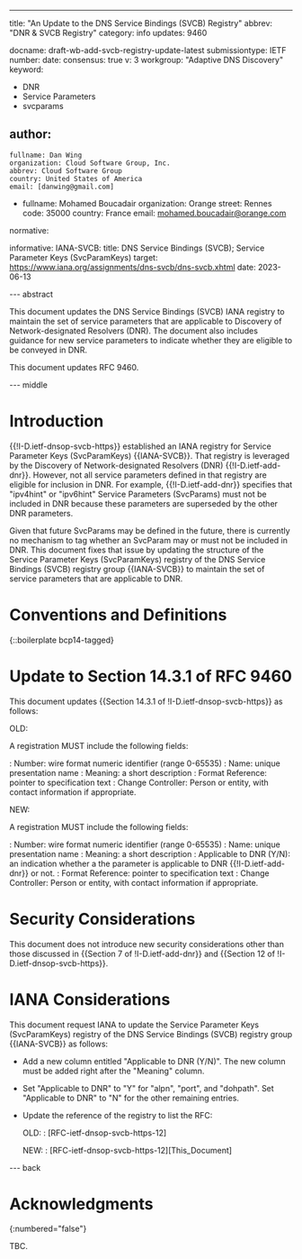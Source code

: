 ---
title: "An Update to the DNS Service Bindings (SVCB) Registry"
abbrev: "DNR & SVCB Registry"
category: info
updates: 9460

docname: draft-wb-add-svcb-registry-update-latest
submissiontype: IETF
number:
date:
consensus: true
v: 3
workgroup: "Adaptive DNS Discovery"
keyword:
 - DNR
 - Service Parameters
 - svcparams


author:
 -
    fullname: Dan Wing
    organization: Cloud Software Group, Inc.
    abbrev: Cloud Software Group
    country: United States of America
    email: [danwing@gmail.com]

 -
    fullname: Mohamed Boucadair
    organization: Orange
    street: Rennes
    code: 35000
    country: France
    email: mohamed.boucadair@orange.com

normative:


informative:
  IANA-SVCB:
    title: DNS Service Bindings (SVCB); Service Parameter Keys (SvcParamKeys)
    target: https://www.iana.org/assignments/dns-svcb/dns-svcb.xhtml
    date: 2023-06-13

--- abstract

This document updates the DNS Service Bindings (SVCB) IANA registry to maintain the set of service parameters that are applicable to Discovery of Network-designated Resolvers (DNR). The document also includes guidance for new service parameters to indicate whether they are eligible to be conveyed in DNR.

This document updates RFC 9460.

--- middle

# Introduction

{{!I-D.ietf-dnsop-svcb-https}} established an IANA registry for Service Parameter Keys (SvcParamKeys) {{IANA-SVCB}}. That registry is leveraged by the Discovery of Network-designated Resolvers (DNR) {{!I-D.ietf-add-dnr}}. However, not all service parameters defined in that registry are eligible for inclusion in DNR. For example, {{!I-D.ietf-add-dnr}} specifies that "ipv4hint" or "ipv6hint" Service Parameters (SvcParams) must not be included in DNR because these parameters are superseded by the other DNR parameters.

Given that future SvcParams may be defined in the future, there is currently no mechanism to tag whether an SvcParam may or must not be included in DNR. This document fixes that issue by updating the structure of the Service Parameter Keys (SvcParamKeys) registry of the DNS Service Bindings (SVCB) registry group {{IANA-SVCB}} to maintain the set of service parameters that are applicable to DNR.

# Conventions and Definitions

{::boilerplate bcp14-tagged}

# Update to Section 14.3.1 of RFC 9460

This document updates {{Section 14.3.1 of !I-D.ietf-dnsop-svcb-https}} as follows:

OLD:

A registration MUST include the following fields:

  : Number: wire format numeric identifier (range 0-65535)
  : Name: unique presentation name
  : Meaning: a short description
  : Format Reference: pointer to specification text
  : Change Controller: Person or entity, with contact information if appropriate.

NEW:

A registration MUST include the following fields:

  : Number: wire format numeric identifier (range 0-65535)
  : Name: unique presentation name
  : Meaning: a short description
  : Applicable to DNR (Y/N): an indication whether a the parameter is applicable to DNR {{!I-D.ietf-add-dnr}} or not.
  : Format Reference: pointer to specification text
  : Change Controller: Person or entity, with contact information if appropriate.

# Security Considerations

This document does not introduce new security considerations other than those discussed in {{Section 7 of !I-D.ietf-add-dnr}} and {{Section 12 of !I-D.ietf-dnsop-svcb-https}}.

# IANA Considerations

This document request IANA to update the Service Parameter Keys (SvcParamKeys) registry of the DNS Service Bindings (SVCB) registry group {{IANA-SVCB}} as follows:

* Add a new column entitled "Applicable to DNR (Y/N)". The new column must be added right after the "Meaning" column.
* Set "Applicable to DNR" to "Y" for "alpn", "port", and "dohpath". Set "Applicable to DNR" to "N" for the other remaining entries.
* Update the reference of the registry to list the RFC:

  OLD:
  : [RFC-ietf-dnsop-svcb-https-12]

  NEW:
  : [RFC-ietf-dnsop-svcb-https-12][This_Document]

--- back

# Acknowledgments
{:numbered="false"}

TBC.
